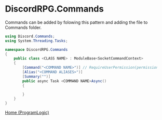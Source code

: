 # DiscordRPG.Commands
Commands can be added by folowing this pattern and adding the file to Commands folder.
```cs
using Discord.Commands;
using System.Threading.Tasks;

namespace DiscordRPG.Commands
{
    public class <CLASS NAME> : ModuleBase<SocketCommandContext>
    {
        [Command("<COMMAND NAME>")] // RequireUserPermission(permission)
        [Alias("<COMMAND ALIASES>")]
        [Summary("")]
        public async Task <COMMAND NAME>Async()
        {

        }
    }
}
```

[Home (ProgramLogic)](https://github.com/popandepo/DiscordRPG/tree/ProgramLogic)

<!-- CHANGE TO THIS!!! (https://github.com/popandepo/DiscordRPG)-->